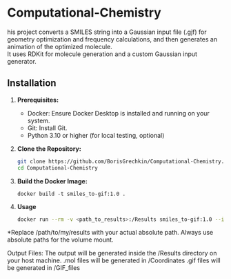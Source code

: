 # Computational-Chemistry

his project converts a SMILES string into a Gaussian input file (.gjf) for geometry optimization and frequency calculations, 
and then generates an animation of the optimized molecule.  
It uses RDKit for molecule generation and a custom Gaussian input generator.

## Installation

1. **Prerequisites:**
   * Docker: Ensure Docker Desktop is installed and running on your system.
   * Git: Install Git.
   * Python 3.10 or higher (for local testing, optional)


2. **Clone the Repository:**

   ```bash
   git clone https://github.com/BorisGrechkin/Computational-Chemistry.git
   cd Computational-Chemistry
   ```

3. **Build the Docker Image:**

   ```
   docker build -t smiles_to-gif:1.0 .
   ```

4. **Usage**
   
   ```bash
   docker run --rm -v <path_to_results>:/Results smiles_to-gif:1.0 --input_smiles "<smiles_string>"
   ```

*Replace /path/to/my/results with your actual absolute path. Always use absolute paths for the volume mount.

Output Files: The output will be generated inside the /Results directory on your host machine.
.mol files will be generated in /Coordinates 
.gif files will be generated in /GIF_files
